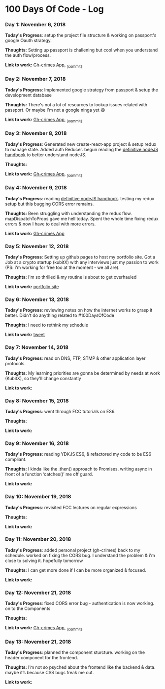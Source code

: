 # 100 Days Of Code - Log

### Day 1: November 6, 2018

**Today's Progress**: setup the project file structure & working on passport's google Oauth strategy.

**Thoughts:** Setting up passport is challening but cool when you understand the auth flow/process.

**Link to work:** [Gh-crimes App](https://github.com/intOppong/software_engineer_journey/tree/dev/personal_projects/gh_crimes), [<sub>[commit]</sub>](https://github.com/intOppong/software_engineer_journey/commit/47289146ec2159a56b78526a1e9a3f482bdd171e)

### Day 2: November 7, 2018

**Today's Progress**: Implemented google strategy from passport & setup the development database

**Thoughts:** There's not a lot of resources to lookup issues related with passport. Or maybe I'm not a google ninga yet :smile:

**Link to work:** [Gh-crimes App](https://github.com/intOppong/software_engineer_journey/tree/dev/personal_projects/gh_crimes), [<sub>[commit]</sub>](https://github.com/intOppong/software_engineer_journey/commit/a8d1c245b39fcb3862014ea6e5b7308e11caa7ae)

### Day 3: November 8, 2018

**Today's Progress**: Generated new create-react-app project & setup redux to manage state. Added auth Reducer. begun reading the [definitive nodeJS handbook](https://medium.freecodecamp.org/the-definitive-node-js-handbook-6912378afc6e) to better understand nodeJS.

**Thoughts:** 

**Link to work:** [Gh-crimes App](https://github.com/intOppong/software_engineer_journey/tree/dev/personal_projects/gh_crimes), [<sub>[commit]</sub>](https://github.com/intOppong/software_engineer_journey/commit/ccefb89abe39a33797743517faeaebcec515c073)

### Day 4: November 9, 2018

**Today's Progress**: reading [definitive nodeJS handbook](https://medium.freecodecamp.org/the-definitive-node-js-handbook-6912378afc6e). testing my redux setup but this bugging CORS error remains.

**Thoughts:** Been struggling with understanding the redux flow. mapDispatchToProps gave me hell today. Spent the whole time fixing redux errors & now I have to deal with more errors. 

**Link to work:** [Gh-crimes App](https://github.com/intOppong/software_engineer_journey/tree/dev/personal_projects/gh_crimes)

### Day 5: November 12, 2018

**Today's Progress**: Setting up github pages to host my portfolio site. Got a Job at a  crypto startup (kubitX) with any interviews just my passion to work (PS: i'm working for free too at the moment - we all are). 

**Thoughts:** I'm so thrilled & my routine is about to get overhauled 

**Link to work:** [portfolio site](https://github.com/intOppong/software_engineer_journey/tree/master/docs)

### Day 6: November 13, 2018

**Today's Progress**: reviewing notes on how the internet works to grasp it better. Didn't do anything related to #100DaysOfCode

**Thoughts:** I need to rethink my schedule

**Link to work:** [tweet](https://twitter.com/int_oppong/status/1062585429210398720)

### Day 7: November 14, 2018

**Today's Progress**: read on DNS, FTP, STMP & other application layer protocols.

**Thoughts:** My learning priorities are gonna be determined by needs at work (KubitX), so they'll change constantly 

**Link to work:** 

### Day 8: November 15, 2018

**Today's Progress**: went through FCC tutorials on ES6. 

**Thoughts:**  

**Link to work:** 

### Day 9: November 16, 2018

**Today's Progress**: reading YDKJS ES6, & refactored my code to be ES6 compliant. 

**Thoughts:**  I kinda like the .then() approach to Promises. writing async in front of a function ‘catches()’ me off guard.

**Link to work:** 

### Day 10: November 19, 2018

**Today's Progress**: revisited FCC lectures on regular expressions 

**Thoughts:** 

**Link to work:** 

### Day 11: November 20, 2018

**Today's Progress**: added personal project (gh-crimes) back to my schedule. worked on fixing the CORS bug. I understand the problem & i'm close to solving it. hopefully tomorrow

**Thoughts:** I can get more done if I can be more organized & focused.

**Link to work:** 

### Day 12: November 21, 2018

**Today's Progress**: fixed CORS error bug - authentication is now working. on to the Components

**Thoughts:** 

**Link to work:** [Gh-crimes App](https://github.com/intOppong/software_engineer_journey/tree/dev/personal_projects/gh_crimes), [<sub>[commit]</sub>](https://github.com/intOppong/software_engineer_journey/commit/77a1e15a5634261bde2b9549b103663e906a84c9)

### Day 13: November 21, 2018

**Today's Progress**: planned the component sturcture. working on the header component for the frontend. 

**Thoughts:** I’m not so psyched about the frontend like the backend & data. maybe it’s because CSS bugs freak me out.

**Link to work:** 
